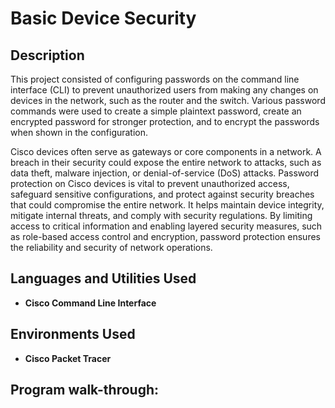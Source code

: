 <h1>Basic Device Security</h1>



<h2>Description</h2>
This project consisted of configuring passwords on the command line interface (CLI) to prevent unauthorized users from making any changes on devices in the network, such as the router and the switch. Various password commands were used to create a simple plaintext password, create an encrypted password for stronger protection, and to encrypt the passwords when shown in the configuration. 

Cisco devices often serve as gateways or core components in a network. A breach in their security could expose the entire network to attacks, such as data theft, malware injection, or denial-of-service (DoS) attacks. Password protection on Cisco devices is vital to prevent unauthorized access, safeguard sensitive configurations, and protect against security breaches that could compromise the entire network. It helps maintain device integrity, mitigate internal threats, and comply with security regulations. By limiting access to critical information and enabling layered security measures, such as role-based access control and encryption, password protection ensures the reliability and security of network operations.


<h2>Languages and Utilities Used</h2>

- <b>Cisco Command Line Interface</b> 

<h2>Environments Used </h2>

- <b>Cisco Packet Tracer</b> 


<h2>Program walk-through:</h2>
